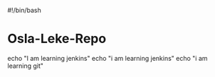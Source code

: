#!/bin/bash
# Osla-Leke-Repo
echo "I am learning jenkins"
echo "i am learning jenkins"
echo "i am learning git"

